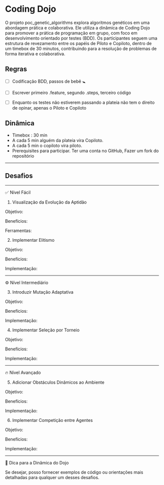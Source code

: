 # Coding Dojo

O projeto poc_genetic_algorithms explora algoritmos genéticos em uma abordagem prática e colaborativa. Ele utiliza a dinâmica de Coding Dojo para promover a prática de programação em grupo, com foco em desenvolvimento orientado por testes (BDD). Os participantes seguem uma estrutura de revezamento entre os papéis de Piloto e Copiloto, dentro de um timebox de 30 minutos, contribuindo para a resolução de problemas de forma iterativa e colaborativa.


## Regras

- [ ] Codificação BDD, passos de bebê 🚼 
- [ ] Escrever primeiro .feature, segundo .steps, terceiro código
- [ ] Enquanto os testes não estiverem passando a plateia não tem o direito de opinar, apenas o Piloto e Copiloto


## Dinâmica 

- Timebox : 30 min
- A cada 5 min alguém da plateia vira Copiloto.
- A cada 5 min o copiloto vira piloto.
- Prerequisites para participar. Ter uma conta no GitHub, Fazer um fork do repositório

---

## Desafios

---

✅ Nível Fácil

1. Visualização da Evolução da Aptidão

Objetivo:  

Benefícios:  

Ferramentas:  


2. Implementar Elitismo

Objetivo:  

Benefícios:  

Implementação:  



---

⚙️ Nível Intermediário

3. Introduzir Mutação Adaptativa

Objetivo:  

Benefícios:  

Implementação:  


4. Implementar Seleção por Torneio

Objetivo:  

Benefícios:  

Implementação:  



---

🔥 Nível Avançado

5. Adicionar Obstáculos Dinâmicos ao Ambiente

Objetivo:  

Benefícios:  

Implementação:  


6. Implementar Competição entre Agentes

Objetivo:  

Benefícios:  

Implementação:  



---

🧩 Dica para a Dinâmica do Dojo

   

Se desejar, posso fornecer exemplos de código ou orientações mais detalhadas para qualquer um desses desafios.


